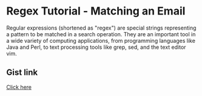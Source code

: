 # Regex Tutorial - Matching an Email

Regular expressions (shortened as "regex") are special strings representing a pattern to be matched in a search operation. They are an important tool in a wide variety of computing applications, from programming languages like Java and Perl, to text processing tools like grep, sed, and the text editor vim.

## Gist link

[Click here](https://gist.github.com/Canon70D/84c7a07ede68e15702a4ca41f731c270)
